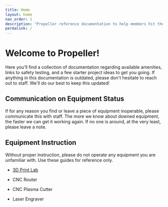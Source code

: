 ```yaml
---
title: Home
layout: home
nav_order: 1
description: "Propeller reference documentation to help members hit the ground running!"
permalink: /
---
```

# Welcome to Propeller!
Here you'll find a collection of documentation regarding available amenities, links to safety testing, and a few starter project ideas to get you going. If anything in this documentation is outdated, please don't hesitate to reach out to staff. We'll do our best to keep this updated!

## Communication on Equipment Status
If for any reason you find or leave a piece of equipment inoperable, please communicate this with staff. The more we know about downed equipment, the faster we can get it working again. If no one is around, at the very least, please leave a note.

## Equipment Instruction
Without proper instruction, please do not operate any equipment you are unfamiliar with.  Use these guides for reference only.
- [3D Print Lab](./3d-print-lab)

- CNC Router

- CNC Plasma Cutter

- Laser Engraver
